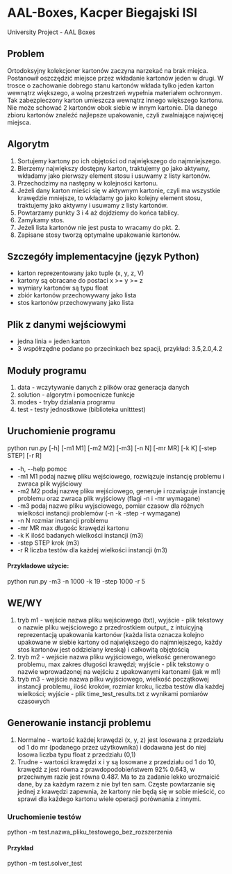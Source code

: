 # AAL-Boxes, Kacper Biegajski ISI
University Project - AAL Boxes

## Problem
Ortodoksyjny kolekcjoner kartonów zaczyna narzekać na brak miejca. Postanowił oszczędzić miejsce przez wkładanie kartonów jeden w drugi.
W trosce o zachowanie dobrego stanu kartonów wkłada tylko jeden karton wewnątrz większego, a wolną przestrzeń wypełnia materiałem ochronnym.
Tak zabezpieczony karton umieszcza wewnątrz innego większego kartonu. Nie może schować 2 kartonów obok siebie w innym kartonie.
Dla danego zbioru kartonów znaleźć najlepsze upakowanie, czyli zwalniające najwięcej miejsca.

## Algorytm
1. Sortujemy kartony po ich objętości od największego do najmniejszego.
2. Bierzemy największy dostępny karton, traktujemy go jako aktywny, wkładamy jako pierwszy element stosu i usuwamy z listy kartonów.
3. Przechodzimy na następny w kolejności kartonu.
4. Jeżeli dany karton mieści się w aktywnym kartonie, czyli ma wszystkie krawędzie mniejsze, to wkładamy go jako kolejny element stosu,
traktujemy jako aktywny i usuwamy z listy kartonów.
5. Powtarzamy punkty 3 i 4 aż dojdziemy do końca tablicy.
6. Zamykamy stos.
7. Jeżeli lista kartonów nie jest pusta to wracamy do pkt. 2.
8. Zapisane stosy tworzą optymalne upakowanie kartonów.

## Szczegóły implementacyjne (język Python)
- karton reprezentowany jako tuple (x, y, z, V)
- kartony są obracane do postaci x >= y >= z
- wymiary kartonów są typu float
- zbiór kartonów przechowywany jako lista
- stos kartonów przechowywany jako lista

## Plik z danymi wejściowymi
- jedna linia = jeden karton
- 3 współrzędne podane po przecinkach bez spacji, przykład: 3.5,2.0,4.2

## Moduły programu
1. data - wczytywanie danych z plików oraz generacja danych
2. solution - algorytm i pomocnicze funkcje
3. modes - tryby dzialania programu
4. test - testy jednostkowe (biblioteka unitttest)

## Uruchomienie programu
python run.py [-h] [-m1 M1] [-m2 M2] [-m3] [-n N] [-mr MR] [-k K] [-step STEP]
              [-r R]


- -h, --help    pomoc
-   -m1 M1      podaj nazwę pliku wejściowego, rozwiązuje instancję problemu i zwraca plik wyjściowy
-   -m2 M2      podaj nazwę pliku wejściowego, generuje i rozwiązuje instancję problemu oraz zwraca plik wyjściowy (flagi -n i -mr wymagane)
-   -m3         podaj nazwe pliku wyjsciowego, pomiar czasow dla różnych wielkości instancji problemów (-n -k -step -r
               wymagane)
-   -n N        rozmiar instancji problemu
-   -mr MR      max długośc krawędzi kartonu
-   -k K        ilość badanych wielkości instancji (m3)
-   -step STEP  krok (m3)
-   -r R        liczba testów dla każdej wielkości instancji (m3)

#### Przykładowe użycie:
python run.py -m3 -n 1000 -k 19 -step 1000 -r 5

## WE/WY
1. tryb m1 - wejście nazwa pliku wejściowego (txt), wyjście - plik tekstowy o nazwie pliku wejściowego z przedrostkiem output_ z 
intuicyjną reprezentacją upakowania kartonów (każda lista oznacza kolejno upakowane w siebie kartony od największego do najmniejszego, każdy stos kartonów jest oddzielany kreską) i całkowitą objętością
2. tryb m2 - wejście nazwa pliku wyjściowego, wielkość generowanego problemu, max zakres długości krawędzi; wyjście - plik tekstowy o nazwie wprowadzonej na wejściu z upakowanymi kartonami (jak w m1)
3. tryb m3 - wejście nazwa pilku wyjściowego, wielkość początkowej instancji problemu, ilość kroków, rozmiar kroku, liczba testów dla każdej wielkości; wyjście - plik time_test_results.txt z wynikami pomiarów czasowych

## Generowanie instancji problemu
1. Normalne - wartość każdej krawędzi (x, y, z) jest losowana z przedziału od 1 do mr (podanego przez użytkownika) i dodawana jest do niej losowa liczba typu float z przedziału (0,1)
2. Trudne - wartości krawędzi x i y są losowane z przedziału od 1 do 10, krawędź z jest równa z prawdopodobieństwem 92% 0.643, w przeciwnym razie jest równa 0.487. Ma to za zadanie lekko urozmaicić dane, by za każdym razem z nie był ten sam. Częste powtarzanie się jednej z krawędzi zapewnia, że kartony nie będą się w sobie mieścić, co sprawi dla każdego kartonu wiele operacji porównania z innymi. 

### Uruchomienie testów
python -m test.nazwa_pliku_testowego_bez_rozszerzenia

#### Przykład
python -m test.solver_test
